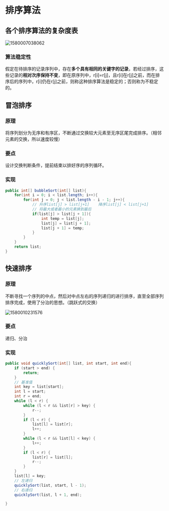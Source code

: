 # 排序算法

## 各个排序算法的复杂度表

![1580007038062](F:\typoraImg\1580007038062.png)

### 算法稳定性

​		假定在待排序的记录序列中，存在**多个具有相同的关键字的记录**，若经过排序，这些记录的**相对次序保持不变**，即在原序列中，r[i]=r[j]，且r[i]在r[j]之前，而在排序后的序列中，r[i]仍在r[j]之前，则称这种排序算法是稳定的；否则称为不稳定的。

## 冒泡排序

### 原理

将序列划分为无序和有序区，不断通过交换较大元素至无序区尾完成排序。（相邻元素的交换，所以速度较慢）

### 要点

设计交换判断条件，提前结束以排好序的序列循环。

### 实现

```java
public int[] bubbleSort(int[] list){
    for(int i = 0; i < list.length; i++){
        for(int j = 0; j < list.length - i - 1; j++){
            // 升序list[j] > list[j+1]    降序list[j] < list[j+1]
            // 将最大或者最小的元素换到最后
            if(list[j] > list[j + 1]){
                int temp = list[j];
                list[j] = list[j + 1];
                list[j + 1] = temp;
            }
        }
    }
    return list;
}
```



## 快速排序

### 原理

不断寻找一个序列的中点，然后对中点左右的序列递归的进行排序，直至全部序列排序完成，使用了分治的思想。（跳跃式的交换）

![1580010231576](F:\typoraImg\1580010231576.png)

### 要点

递归、分治	

### 实现

```java
public void quicklySort(int[] list, int start, int end){
    if (start > end) {
        return;
    }
	// 基准值
    int key = list[start];
    int l = start;
    int r = end;
    while (l < r) {
        while (l < r && list[r] > key) {
            r--;
        }
        if (l < r) {
            list[l] = list[r];
            l++;
        }
        while (l < r && list[l] < key) {
            l++;
        }
        if (l < r) {
            list[r] = list[l];
            r--;
        }
    }
    list[l] = key;
    // 左递归
    quicklySort(list, start, l - 1);
    // 右递归
    quicklySort(list, l + 1, end);

}
```

